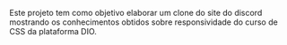 Este projeto tem como objetivo elaborar um clone do site do discord mostrando os conhecimentos obtidos sobre responsividade do curso de CSS da plataforma DIO.
